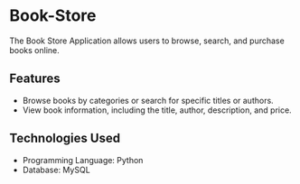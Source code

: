 # Book-Store

The Book Store Application allows users to browse, search, and purchase books online. 

## Features

- Browse books by categories or search for specific titles or authors.
- View book information, including the title, author, description, and price.

## Technologies Used

- Programming Language: Python
- Database: MySQL 
